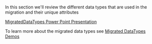 ﻿In this section we'll review the different data types that are used in the migration and their unique attributes

[MigratedDataTypes Power Point Presentation](MigratedDataTypes.pptx)

To learn more about the migrated data types see [Migrated DataTypes Demos](migrated-datatypes-demos.html)